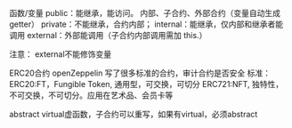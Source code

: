 函数/变量
public：能继承，能访问。
        内部、子合约、外部合约（变量自动生成 getter）
private：不能继承，合约内部；
internal：能继承，仅内部和继承者能调用
external：外部能调用（子合约内部调用需加 this.）

注意：
external不能修饰变量


ERC20合约
openZeppelin 写了很多标准的合约，审计合约是否安全
标准：
ERC20:FT，Fungible Token, 通用型，可交换，可切分
ERC721:NFT, 独特性，不可交换，不可切分。应用在艺术品、会员卡等

abstract 
virtual虚函数，子合约可以重写，如果有virtual，必须abstract